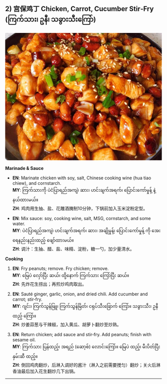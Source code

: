 ## 2) 宫保鸡丁 Chicken, Carrot, Cucumber Stir‑Fry (ကြက်သား၊ ဥနီ၊ သခွားသီးကြော်)
![宫保鸡丁 Chicken, Carrot, Cucumber Stir‑Fry (ကြက်သား၊ ဥနီ၊ သခွားသီးကြော်)](image/2.jpg)

**Marinade & Sauce**  
- **EN**: Marinate chicken with soy, salt, Chinese cooking wine (hua tiao chiew), and cornstarch.  
  **MY**: ကြက်သားကို ပဲငံပြာရည်အကျဲ၊ ဆား၊ ဟင်းချက်အရက်၊ ပြောင်းကော်မှုန့် နဲ့ နယ်ထားမယ်။  
  **ZH**: 鸡肉用生抽、盐、花雕酒腌制10分钟，下锅前加入玉米淀粉定型。

- **EN**: Mix sauce: soy, cooking wine, salt, MSG, cornstarch, and some water.  
  **MY**: ပဲငံပြာရည်အကျဲ၊ ဟင်းချက်အရက်၊ ဆား၊ အချိုမှုန့်၊ ပြောင်းကော်မှုန့် ကို အေးရေနည်းနည်းထည့် ဖျော်ထားမယ်။  
  **ZH**: 调汁：生抽、醋、盐、味精、淀粉，糖一勺，加少量清水。

**Cooking**  
1. **EN**: Fry peanuts; remove. Fry chicken; remove.  
   **MY**: မြေပဲ လှော်ပြီး ဆယ်၊ ထို့နောက် ကြက်သား ကြော်ပြီး ဆယ်။  
   **ZH**: 先炸花生捞出；再煎炒鸡肉取出。

2. **EN**: Sauté ginger, garlic, onion, and dried chili. Add cucumber and carrot; stir‑fry.  
   **MY**: ဂျင်း၊ ကြက်သွန်ဖြူ၊ ကြက်သွန်မြိတ်၊ ငရုပ်သီးခြောက် ကြော်။ သခွားသီး၊ ဥနီ ထည့် ကြော်။  
   **ZH**: 炒姜蒜葱与干辣椒，加入黄瓜、胡萝卜翻炒至炒熟。

3. **EN**: Return chicken; add sauce and stir‑fry. Add peanuts; finish with sesame oil.  
   **MY**: ကြက်သား ပြန်ထည့်၊ အရည် (ဆော့စ်) လောင်းကြော်။ မြေပဲ ထည့်၊ မီးပိတ်ပြီး နှမ်းဆီ ထည့်။  
   **ZH**: 倒回鸡肉翻炒，后淋入调好的酱汁（淋入之前需要搅匀）翻炒；关火后淋香油最后加入花生翻炒几下出锅。

---
